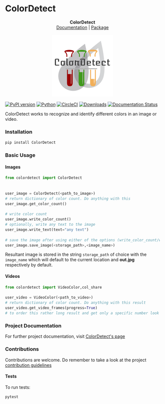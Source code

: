 # ColorDetect

<p align="center">
  <b>ColorDetect</b><br>
  <a href="https://colordetect.readthedocs.io/en/latest/">Documentation</a> |
  <a href="https://pypi.org/project/ColorDetect/">Package</a> 
  <br><br>
  <img src="./img/ColorDetect.png" alt="ColorDetect">
</p>

[![PyPI version](https://badge.fury.io/py/ColorDetect.svg)](https://pypi.org/project/ColorDetect/)
[![Python](https://img.shields.io/badge/python-3.6%7C3.7%7C3.8%7C3.9-green)](https://pypi.org/project/ColorDetect/)
[![CircleCI](https://circleci.com/gh/MarvinKweyu/ColorDetect.svg?style=svg)](https://circleci.com/gh/MarvinKweyu/ColorDetect)
[![Downloads](https://pepy.tech/badge/colordetect)](https://pypi.org/project/ColorDetect/)
[![Documentation Status](https://readthedocs.org/projects/colordetect/badge/?version=master)](https://colordetect.readthedocs.io/en/master/)

ColorDetect works to recognize and identify different colors in an image or video.


### Installation

```bash
pip install ColorDetect
```

### Basic Usage

#### Images
```python
from colordetect import ColorDetect


user_image = ColorDetect(<path_to_image>)
# return dictionary of color count. Do anything with this
user_image.get_color_count()

# write color count
user_image.write_color_count()
# optionally, write any text to the image
user_image.write_text(text="any text")

# save the image after using either of the options (write_color_count/write_text) or both
user_image.save_image(<storage_path>,<image_name>)

```

Resultant image is stored in the string `storage_path` of choice with the `image_name` which will default to the current location and **out.jpg** respectively by default.

#### Videos

```python
from colordetect import VideoColor,col_share

user_video = VideoColor(<path_to_video>)
# return dictionary of color count. Do anything with this result
user_video.get_video_frames(progress=True)
# to order this rather long result and get only a specific number look up the `col_share` module
```


### Project Documentation

For further project documentation, visit [ColorDetect's page](https://colordetect.readthedocs.io/en/latest/) 

### Contributions

Contributions are welcome.
Do remember to take a look at the project [contribution guidelines](https://github.com/MarvinKweyu/ColorDetect/blob/master/CONTRIBUTING.rst)

#### Tests
To run tests:
```bash
pytest 
```

